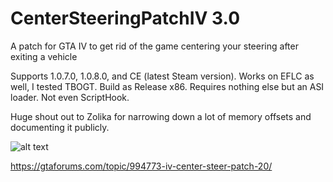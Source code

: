 # CenterSteeringPatchIV 3.0
A patch for GTA IV to get rid of the game centering your steering after exiting a vehicle

Supports 1.0.7.0, 1.0.8.0, and CE (latest Steam version). Works on EFLC as well, I tested TBOGT.
Build as Release x86. Requires nothing else but an ASI loader. Not even ScriptHook.


Huge shout out to Zolika for narrowing down a lot of memory offsets and documenting it publicly.

![alt text](https://i.ibb.co/3hzLtdw/Grand-Theft-Auto-4-Screenshot-2023-12-25-23-58-13-48.png)

https://gtaforums.com/topic/994773-iv-center-steer-patch-20/
